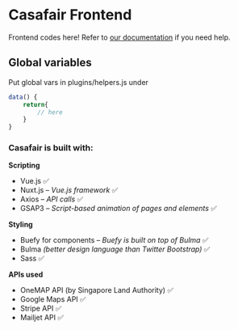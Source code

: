 # Casafair Frontend

Frontend codes here! Refer to [our documentation](https://theodorayy.github.io/wad2-project-docs/) if you need help.

## Global variables

Put global vars in plugins/helpers.js under

```js
data() {
    return{
        // here
    }
}
```

### Casafair is built with:

**Scripting**
- Vue.js :white_check_mark:
- Nuxt.js – _Vue.js framework_ :white_check_mark:
- Axios – _API calls_ :white_check_mark:
- GSAP3 – _Script-based animation of pages and elements_ :white_check_mark:

**Styling**
- Buefy for components – _Buefy is built on top of Bulma_ :white_check_mark:
- Bulma _(better design language than Twitter Bootstrap)_ :white_check_mark:
- Sass :white_check_mark:

**APIs used**
- OneMAP API (by Singapore Land Authority) :white_check_mark:
- Google Maps API :white_check_mark:
- Stripe API :white_check_mark:
- Mailjet API :white_check_mark:
